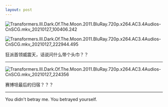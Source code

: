 ```yaml
---
layout: post
---
```

![Transformers.III.Dark.Of.The.Moon.2011.BluRay.720p.x264.AC3.4Audios-CnSCG.mkv_20210127_100406.242](https://cdn.jsdelivr.net/gh/xx025/cloudimg/img/20210127221818.jpg)

![Transformers.III.Dark.Of.The.Moon.2011.BluRay.720p.x264.AC3.4Audios-CnSCG.mkv_20210127_222944.495](https://cdn.jsdelivr.net/gh/xx025/cloudimg/img/20210127222956.jpg)

狂派首领威震天，话说问什么带个头巾？？

---



![Transformers.III.Dark.Of.The.Moon.2011.BluRay.720p.x264.AC3.4Audios-CnSCG.mkv_20210127_224356](https://cdn.jsdelivr.net/gh/xx025/cloudimg/img/20210127224422.gif)

赛博坦最后的归宿？？？

---


You didn't betray me. You betrayed yourself.

